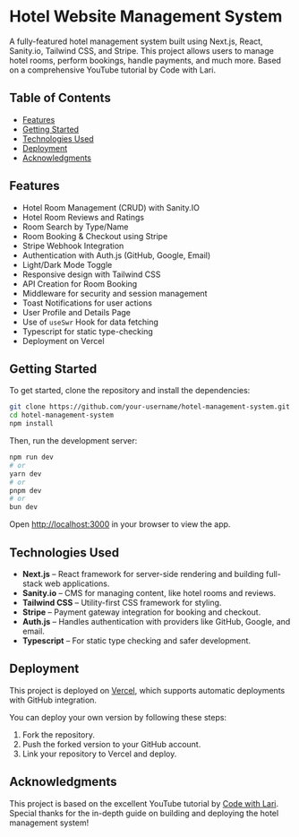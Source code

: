 
# Hotel Website Management System

A fully-featured hotel management system built using Next.js, React, Sanity.io, Tailwind CSS, and Stripe. This project allows users to manage hotel rooms, perform bookings, handle payments, and much more. Based on a comprehensive YouTube tutorial by Code with Lari.

## Table of Contents
- [Features](#features)
- [Getting Started](#getting-started)
- [Technologies Used](#technologies-used)
- [Deployment](#deployment)
- [Acknowledgments](#acknowledgments)

## Features
- Hotel Room Management (CRUD) with Sanity.IO
- Hotel Room Reviews and Ratings
- Room Search by Type/Name
- Room Booking & Checkout using Stripe
- Stripe Webhook Integration
- Authentication with Auth.js (GitHub, Google, Email)
- Light/Dark Mode Toggle
- Responsive design with Tailwind CSS
- API Creation for Room Booking
- Middleware for security and session management
- Toast Notifications for user actions
- User Profile and Details Page
- Use of `useSwr` Hook for data fetching
- Typescript for static type-checking
- Deployment on Vercel

## Getting Started

To get started, clone the repository and install the dependencies:

```bash
git clone https://github.com/your-username/hotel-management-system.git
cd hotel-management-system
npm install
```

Then, run the development server:

```bash
npm run dev
# or
yarn dev
# or
pnpm dev
# or
bun dev
```

Open [http://localhost:3000](http://localhost:3000) in your browser to view the app.


## Technologies Used
- **Next.js** – React framework for server-side rendering and building full-stack web applications.
- **Sanity.io** – CMS for managing content, like hotel rooms and reviews.
- **Tailwind CSS** – Utility-first CSS framework for styling.
- **Stripe** – Payment gateway integration for booking and checkout.
- **Auth.js** – Handles authentication with providers like GitHub, Google, and email.
- **Typescript** – For static type checking and safer development.

## Deployment

This project is deployed on [Vercel](https://vercel.com/), which supports automatic deployments with GitHub integration. 

You can deploy your own version by following these steps:

1. Fork the repository.
2. Push the forked version to your GitHub account.
3. Link your repository to Vercel and deploy.

## Acknowledgments
This project is based on the excellent YouTube tutorial by [Code with Lari](https://www.youtube.com/@codewithlari). Special thanks for the in-depth guide on building and deploying the hotel management system!
